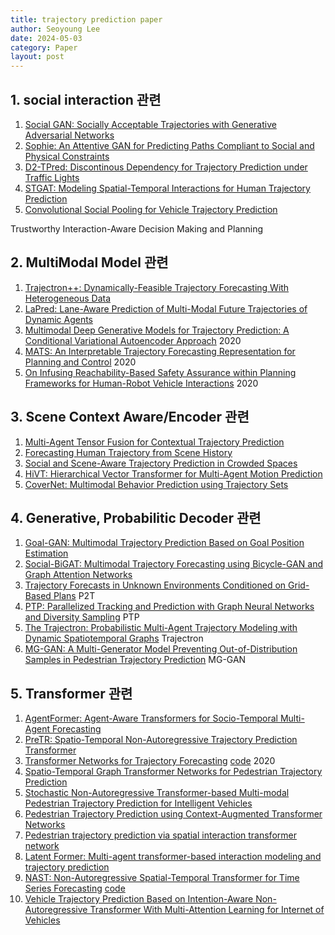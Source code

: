 ```yaml
---
title: trajectory prediction paper
author: Seoyoung Lee
date: 2024-05-03
category: Paper
layout: post
---
```


## 1. social interaction 관련
1. [Social GAN: Socially Acceptable Trajectories with Generative Adversarial Networks]()
2. [Sophie: An Attentive GAN for Predicting Paths Compliant to Social and Physical Constraints]()
3. [D2-TPred: Discontinous Dependency for Trajectory Prediction under Traffic Lights]()
4. [STGAT: Modeling Spatial-Temporal Interactions for Human Trajectory Prediction]()
5. [Convolutional Social Pooling for Vehicle Trajectory Prediction]()

Trustworthy Interaction-Aware Decision Making and Planning

## 2. MultiModal Model 관련
1. [Trajectron++: Dynamically-Feasible Trajectory Forecasting With Heterogeneous Data]()
2. [LaPred: Lane-Aware Prediction of Multi-Modal Future Trajectories of Dynamic Agents]()
3. [Multimodal Deep Generative Models for Trajectory Prediction: A Conditional Variational Autoencoder Approach](https://arxiv.org/abs/2008.03880) 2020
4. [MATS: An Interpretable Trajectory Forecasting Representation for Planning and Control](https://arxiv.org/abs/2009.07517) 2020
5. [On Infusing Reachability-Based Safety Assurance within Planning Frameworks for Human-Robot Vehicle Interactions](https://stanfordasl.github.io/wp-content/papercite-data/pdf/Leung.Schmerling.ea.IJRR19.pdf) 2020

## 3. Scene Context Aware/Encoder 관련
1. [Multi-Agent Tensor Fusion for Contextual Trajectory Prediction]()
2. [Forecasting Human Trajectory from Scene History]()
3. [Social and Scene-Aware Trajectory Prediction in Crowded Spaces]()
4. [HiVT: Hierarchical Vector Transformer for Multi-Agent Motion Prediction]()
5. [CoverNet: Multimodal Behavior Prediction using Trajectory Sets]()

## 4. Generative, Probabilitic Decoder 관련
1. [Goal-GAN: Multimodal Trajectory Prediction Based on Goal Position Estimation]()
2. [Social-BiGAT: Multimodal Trajectory Forecasting using Bicycle-GAN and Graph Attention Networks]()
3. [Trajectory Forecasts in Unknown Environments Conditioned on Grid-Based Plans]() P2T
4. [PTP: Parallelized Tracking and Prediction with Graph Neural Networks and Diversity Sampling]() PTP
5. [The Trajectron: Probabilistic Multi-Agent Trajectory Modeling with Dynamic Spatiotemporal Graphs]() Trajectron
6. [MG-GAN: A Multi-Generator Model Preventing Out-of-Distribution Samples in Pedestrian Trajectory Prediction](https://selflein.github.io/MG-GAN/) MG-GAN

## 5. Transformer 관련
1. [AgentFormer: Agent-Aware Transformers for Socio-Temporal Multi-Agent Forecasting]()
2. [PreTR: Spatio-Temporal Non-Autoregressive Trajectory Prediction Transformer]()
3. [Transformer Networks for Trajectory Forecasting](https://arxiv.org/pdf/2003.08111) [code](https://github.com/FGiuliari/Trajectory-Transformer) 2020
4. [Spatio-Temporal Graph Transformer Networks for Pedestrian Trajectory Prediction]()
5. [Stochastic Non-Autoregressive Transformer-based Multi-modal Pedestrian Trajectory Prediction for Intelligent Vehicles](https://ieeexplore.ieee.org/document/10367756)
6. [Pedestrian Trajectory Prediction using Context-Augmented Transformer Networks](https://arxiv.org/abs/2012.01757v1)
7. [Pedestrian trajectory prediction via spatial interaction transformer network](https://arxiv.org/abs/2112.06624)
8. [Latent Former: Multi-agent transformer-based interaction modeling and trajectory prediction](https://arxiv.org/pdf/2203.01880)
9. [NAST: Non-Autoregressive Spatial-Temporal Transformer for Time Series Forecasting](https://arxiv.org/abs/2102.05624) [code](https://github.com/Flawless1202/Non-AR-Spatial-Temporal-Transformer)
10. [Vehicle Trajectory Prediction Based on Intention-Aware Non-Autoregressive Transformer With Multi-Attention Learning for Internet of Vehicles](https://ieeexplore.ieee.org/stamp/stamp.jsp?tp=&arnumber=9832594)
